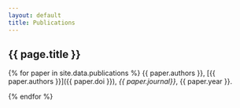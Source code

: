 ```yaml
---
layout: default
title: Publications
---
```

## {{ page.title }}

{% for paper in site.data.publications %}
  {{ paper.authors }}, [{{ paper.authors }}]({{ paper.doi }}), *{{ paper.journal}}*, {{ paper.year }}.  
  
{% endfor %}
